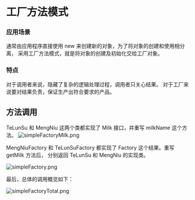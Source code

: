# 工厂方法模式

### 应用场景
通常由应用程序直接使用 new 来创建新的对象，为了将对象的创建和使用相分离，
采用工厂方法模式，就是将对象的创建及初始化交给工厂对象。
### 特点
对于调用者来说，隐藏了复杂的逻辑处理过程，调用者只关心结果。
对于工厂来说要对结果负责，保证生产出符合要求的产品。
## 方法调用
TeLunSu 和 MengNiu 这两个类都实现了 Milk 接口，并重写 milkName 这个方法。
![simpleFactoryMilk.png](https://i.loli.net/2019/01/05/5c3006f4c24e0.png)

MengNiuFactory 和 TeLunSuFactory 都实现了 Factory 这个结果。重写 getMilk 方法后，
分别返回 TeLunSu 和 MengNiu 的实现类。

![simpleFactory.png](https://i.loli.net/2019/01/05/5c300939d5093.png)

最后，总体的调用概览如下：

![simpleFactoryTotal.png](https://i.loli.net/2019/01/05/5c300a5279a04.png)
